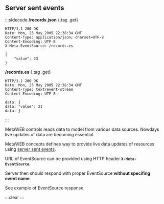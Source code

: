 ## Server sent events

:::sidecode
**/records.json** {.tag .get}

```
HTTP/1.1 200 OK
Date: Mon, 23 May 2005 22:38:34 GMT
Content-Type: application/json; charset=UTF-8
Content-Encoding: UTF-8
X-Meta-EventSource: /records.es

{
	"value": 23
}
```

**/records.es** {.tag .get}

```
HTTP/1.1 200 OK
Date: Mon, 23 May 2005 22:38:34 GMT
Content-Type: text/event-stream
Content-Encoding: UTF-8

data: {
data: "value": 21
data: }
```
:::

MetaWEB controls reads data to model from various data sources. Nowdays live updates of data are becoming essential.

MetaWEB concepts defines way to provide live data updates of resources using [server sent events](https://html.spec.whatwg.org/multipage/comms.html#server-sent-events).

URL of EventSource can be provided using HTTP header **`X-Meta-EventSource`**.

Server then should respond with proper EventSource **without specifing event name**.

See example of EventSource response

:::clear :::